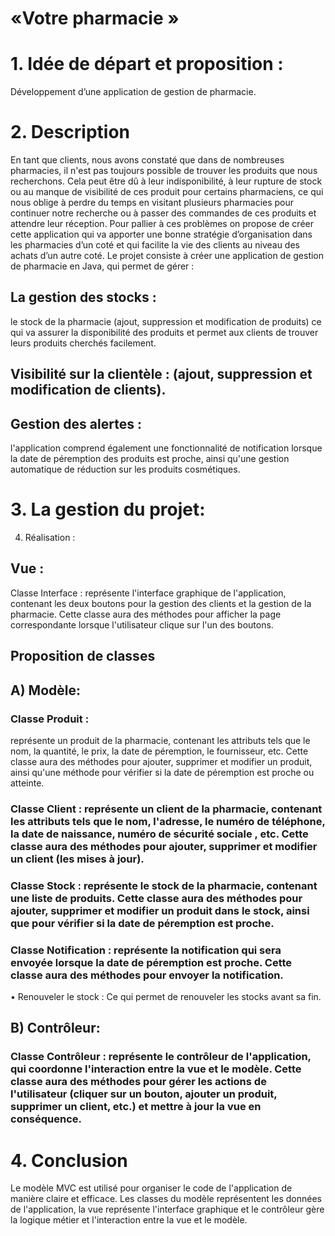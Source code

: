 # «Votre pharmacie »

# 1. Idée de départ et proposition : 
Développement d’une application de gestion de pharmacie.
# 2. Description 
En tant que clients, nous avons constaté que dans de nombreuses pharmacies, il n'est pas toujours possible de trouver les produits que nous recherchons. Cela peut être dû à leur indisponibilité, à leur rupture de stock ou au manque de visibilité de ces produit pour certains pharmaciens, ce qui nous oblige à perdre du temps en visitant plusieurs pharmacies pour continuer notre recherche ou à passer des commandes de ces produits et attendre leur réception.
Pour pallier à ces problèmes on propose de créer cette application qui va apporter une bonne stratégie d’organisation dans les pharmacies d’un coté et qui facilite la vie des clients au niveau des achats d’un autre coté.
 Le projet consiste à créer une application de gestion de pharmacie en Java, qui permet de gérer :
## La gestion des stocks :
le stock de la pharmacie (ajout, suppression et modification de produits) ce qui va assurer la disponibilité des produits et permet  aux clients de trouver leurs produits cherchés facilement.

## 	Visibilité sur la clientèle : (ajout, suppression et modification de clients). 

## Gestion des alertes :
l'application comprend également une fonctionnalité de notification lorsque la date de péremption des produits est proche, ainsi qu'une gestion automatique de réduction sur les produits cosmétiques.
# 3. La gestion du projet:


4. Réalisation :
## 	Vue :
Classe Interface :
 représente l'interface graphique de l'application, contenant les deux boutons pour la gestion des clients et la gestion de la pharmacie. Cette classe aura des méthodes pour afficher la page correspondante lorsque l'utilisateur clique sur l'un des boutons.

##	Proposition de classes 

 ## A) Modèle:
###	Classe Produit : 
  représente un produit de la pharmacie, contenant les attributs tels que le nom, la quantité, le prix, la date de péremption, le fournisseur, etc. Cette classe aura des méthodes pour ajouter, supprimer et modifier un produit, ainsi qu'une méthode pour vérifier si la date de péremption est proche ou atteinte.
###	Classe Client : représente un client de la pharmacie, contenant les attributs tels que le nom, l'adresse, le numéro de téléphone, la date de naissance, numéro de sécurité sociale , etc. Cette classe aura des méthodes pour ajouter, supprimer et modifier un client (les mises à jour).
###	Classe Stock : représente le stock de la pharmacie, contenant une liste de produits. Cette classe aura des méthodes pour ajouter, supprimer et modifier un produit dans le stock, ainsi que pour vérifier si la date de péremption est proche.
###	Classe Notification : représente la notification qui sera envoyée lorsque la date de péremption est proche. Cette classe aura des méthodes pour envoyer la notification.
•	Renouveler le stock : Ce qui permet de renouveler les stocks avant sa fin.
## B) Contrôleur:
###	Classe Contrôleur : représente le contrôleur de l'application, qui coordonne l'interaction entre la vue et le modèle. Cette classe aura des méthodes pour gérer les actions de l'utilisateur (cliquer sur un bouton, ajouter un produit, supprimer un client, etc.) et mettre à jour la vue en conséquence.
# 4. Conclusion 
 Le modèle MVC est utilisé pour organiser le code de l'application de manière claire et efficace. Les classes du modèle représentent les données de l'application, la vue représente l'interface graphique et le contrôleur gère la logique métier et l'interaction entre la vue et le modèle.



